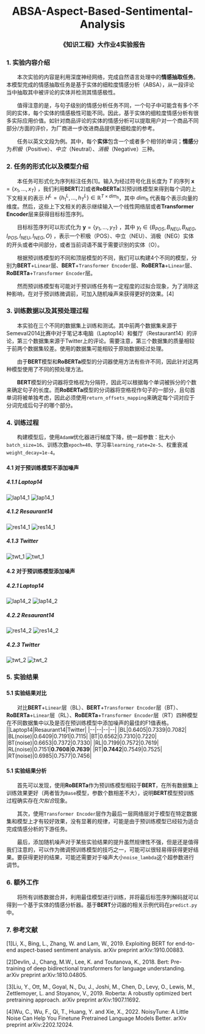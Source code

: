 <h1 align='center'>ABSA-Aspect-Based-Sentimental-Analysis</h1>
<h3 align='center'>《知识工程》大作业4实验报告</h3>

### 1. 实验内容介绍
&emsp;&emsp;本次实验的内容是利用深度神经网络，完成自然语言处理中的**情感抽取任务**。本模型完成的情感抽取任务是基于实体的细粒度情感分析（ABSA），从一段评论当中抽取其中被评论的实体并检测其情感极性。

&emsp;&emsp;值得注意的是，与句子级别的情感分析任务不同，一个句子中可能含有多个不同的实体，每个实体的情感极性可能不同。因此，基于实体的细粒度情感分析有很多实际应用价值。如针对商品评论的实体的情感分析可以提取用户对一个商品不同部分/方面的评价，为厂商进一步改进商品提供更细粒度的参考。

&emsp;&emsp;任务以英文文段为例。其中，每个**实体**包含一个或者多个相邻的单词；**情感**分为*积极*（Positive）、*中立*（Neutral）、*消极*（Negative）三种。

### 2. 任务的形式化以及模型介绍
&emsp;&emsp;本任务可形式化为序列标注任务[1]。输入为经过符号化且长度为 $T$ 的序列 $\mathbf{x} = \{ x_1,...,x_T\}$ ，我们利用**BERT**[2]或者**RoBERTa**[3]预训练模型来得到每个词的上下文相关的表示 $H^L = \{ h_1^L,...,h_T^L\} \in \mathbb{R}^{T \times dim_h}$，其中 $dim_h$ 代表每个表示向量的维度。然后，这些上下文相关的表示继续输入一个线性网络层或者**Transformer Encoder**层来获得目标标签序列。

&emsp;&emsp;目标标签序列可以形式化为 $\mathbf{y} = \{ y_1,...,y_T\}$ ，其中 $y_t \in \{B_{POS},B_{NEU},B_{NEG},I_{POS},I_{NEU},I_{NEG},O\}$ ，表示一个积极（POS）、中立（NEU）、消极（NEG）实体的开头或者中间部分，或者当前词语不属于需要识别的实体（O）。

&emsp;&emsp;根据预训练模型的不同和顶层模型的不同，我们可以构建4个不同的模型，分别为**BERT**+`Linear`层、**BERT**+`Transformer Encoder`层、**RoBERTa**+`Linear`层、**RoBERTa**+`Transformer Encoder`层。

&emsp;&emsp;然而预训练模型有可能对于预训练任务有一定程度的过拟合现象，为了消除这种影响，在对于预训练微调前，可加入随机噪声来获得更好的效果。[4]

### 3. 训练数据以及其预处理过程
&emsp;&emsp;本实验在三个不同的数据集上训练和测试。其中前两个数据集来源于Semeval2014比赛中对于笔记本电脑（Laptop14）和餐厅（Restaurant14）的评论，第三个数据集来源于Twitter上的评论。需要注意，第三个数据集的质量相较于前两个数据集较差。使用的数据集可能相较于原始数据经过处理。

&emsp;&emsp;由于**BERT**模型和**RoBERTa**模型的分词器使用方法有些许不同，因此针对这两种模型使用了不同的预处理方法。

&emsp;&emsp;**BERT**模型的分词器将空格视为分隔符，因此可以根据每个单词被拆分的个数来确定句子的长度。而**RoBERTa**模型的分词器将空格视作句子的一部分，且句首单词将被单独考虑，因此必须使用`return_offsets_mapping`来确定每个词对应于分词完成后句子的哪个部分。
### 4. 训练过程
&emsp;&emsp;构建模型后，使用`AdamW`优化器进行梯度下降，统一超参数：批大小`batch_size=16`、训练次数`epoch=40`、学习率`learning_rate=2e-5`、权重衰减`weight_decay=1e-4`。
#### 4.1 对于预训练模型不添加噪声
##### 4.1.1 Laptop14
![lap14_1](./base_results/laptop14.png)
![lap14_1](./base_results/laptop14f1.png)
##### 4.1.2 Resaurant14
![res14_1](./base_results/restaurant14.png)
![res14_1](./base_results/restaurant14f1.png)
##### 4.1.3 Twitter
![twt_1](./base_results/twitter.png)
![twt_1](./base_results/twitterf1.png)


#### 4.2 对于预训练模型添加噪声
##### 4.2.1 Laptop14
![lap14_2](./add_noise_results/laptop14.png)
![lap14_2](./add_noise_results/laptop14f1.png)
##### 4.2.2 Resaurant14
![res14_2](./add_noise_results/resaurant14.png)
![res14_2](./add_noise_results/resaurant14f1.png)
##### 4.2.3 Twitter
![twt_2](./add_noise_results/twitter.png)
![twt_2](./add_noise_results/twitterf1.png)

### 5. 实验结果
#### 5.1 实验结果对比
&emsp;&emsp;对比**BERT**+`Linear`层（BL）、**BERT**+`Transformer Encoder`层（BT）、**RoBERTa**+`Linear`层（RL）、**RoBERTa**+`Transformer Encoder`层（RT）四种模型在不同数据集中以及是否在预训练模型中添加噪声的最佳的F1值表格。
||Laptop14|Resaurant14|Twitter|
|--|--|--|--|
|BL|0.6405|0.7339|0.7082|
|BL(noise)|0.6409|0.7191|0.7115|
|BT|0.6562|0.7310|0.7220|
|BT(noise)|0.6653|0.7372|0.7330|
|RL|0.7199|0.7572|0.7619|
|RL(noise)|0.7151|**0.7608**|**0.7639**|
|RT|**0.7442**|0.7549|0.7525|
|RT(noise)|0.6985|0.7577|0.7456|

#### 5.1 实验结果分析
&emsp;&emsp;首先可以发现，使用**RoBERTa**作为预训练模型相较于**BERT**，在所有数据集上训练效果更好（两者皆为`Base`模型，参数个数相差不大），说明**BERT**模型预训练过程确实存在*欠拟合*现象。

&emsp;&emsp;其次，使用`Transformer Encoder`层作为最后一层网络层对于模型在特定数据集和模型上才有较好效果，没有显著的规律，可能是由于预训练模型已经较为适合完成情感分析的下游任务。

&emsp;&emsp;最后，添加随机噪声对于某些实验结果的提升虽然规律性不强，但是还是值得我们注意的，可以作为微调预训练模型的技巧之一，可能可以很轻易得获得更好结果。要获得更好的结果，可能还需要对于噪声大小`noise_lambda`这个超参数进行调节。
### 6. 额外工作
&emsp;&emsp;将所有训练数据合并，利用最佳模型进行训练，并将最后标签序列解码就可以得到一个基于实体的情感分析器。基于**BERT**分词器的相关示例代码在`predict.py`中。
### 7. 参考文献
[1]Li, X., Bing, L., Zhang, W. and Lam, W., 2019. Exploiting BERT for end-to-end aspect-based sentiment analysis. arXiv preprint arXiv:1910.00883.

[2]Devlin, J., Chang, M.W., Lee, K. and Toutanova, K., 2018. Bert: Pre-training of deep bidirectional transformers for language understanding. arXiv preprint arXiv:1810.04805.

[3]Liu, Y., Ott, M., Goyal, N., Du, J., Joshi, M., Chen, D., Levy, O., Lewis, M., Zettlemoyer, L. and Stoyanov, V., 2019. Roberta: A robustly optimized bert pretraining approach. arXiv preprint arXiv:1907.11692.

[4]Wu, C., Wu, F., Qi, T., Huang, Y. and Xie, X., 2022. NoisyTune: A Little Noise Can Help You Finetune Pretrained Language Models Better. arXiv preprint arXiv:2202.12024.